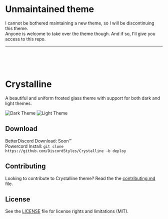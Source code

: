 # Unmaintained theme
I cannot be bothered maintaining a new theme, so I will be discontinuing this theme.  
Anyone is welcome to take over the theme though. And if so, I'll give you access to this repo.

- - - 
<br>
<br>
<br>

# Crystalline

A beautiful and uniform frosted glass theme with support for both dark and light themes.

![Dark Theme](https://i.imgur.com/UzbOWdo.jpeg)
![Light Theme](https://i.imgur.com/6qiqGjH.jpeg)

## Download

BetterDiscord Download: Soon:tm:  
Powercord Install: `git clone https://github.com/DiscordStyles/Crystalline -b deploy`

## Contributing

Looking to contribute to Crystalline theme? Read the the [contributing.md](https://github.com/DiscordStyles/Crystalline/blob/main/CONTRIBUTING.md) file.

## License

See the [LICENSE](https://github.com/DiscordStyles/Crystalline/blob/main/LICENSE.md) file for license rights and limitations (MIT).
